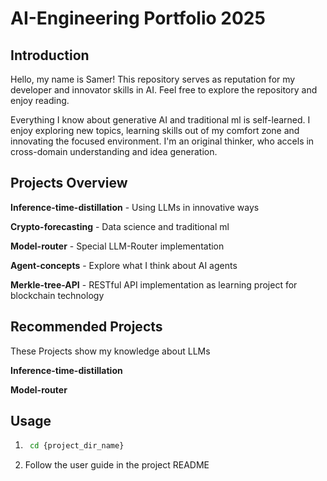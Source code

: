 # AI-Engineering Portfolio 2025

## Introduction

Hello, my name is Samer! This repository serves as reputation for my developer and innovator skills in AI. 
Feel free to explore the repository and enjoy reading.

Everything I know about generative AI and traditional ml is self-learned.
I enjoy exploring new topics, learning skills out of my comfort zone and innovating the focused environment. 
I'm an original thinker, who accels in cross-domain understanding and idea generation.

## Projects Overview

**Inference-time-distillation** - Using LLMs in innovative ways

**Crypto-forecasting** - Data science and traditional ml

**Model-router** - Special LLM-Router implementation

**Agent-concepts** - Explore what I think about AI agents

**Merkle-tree-API** - RESTful API implementation as learning project for blockchain technology


## Recommended Projects

These Projects show my knowledge about LLMs

**Inference-time-distillation**

**Model-router**

## Usage

1. ```bash
    cd {project_dir_name}
    ```

2. Follow the user guide in the project README
